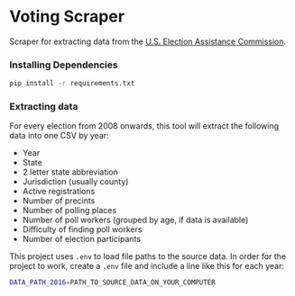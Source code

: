 # Voting Scraper

Scraper for extracting data from the [U.S. Election Assistance Commission](https://www.eac.gov/research-and-data/datasets-codebooks-and-surveys/).

### Installing Dependencies

```sh
pip install -r requirements.txt
```

### Extracting data

For every election from 2008 onwards, this tool will extract the following data into one CSV by year:

- Year
- State
- 2 letter state abbreviation
- Jurisdiction (usually county)
- Active registrations
- Number of precints
- Number of polling places
- Number of poll workers (grouped by age, if data is available)
- Difficulty of finding poll workers
- Number of election participants

This project uses `.env` to load file paths to the source data. In order for the project to work, create a `.env` file and include a line like this for each year:

```sh
DATA_PATH_2016=PATH_TO_SOURCE_DATA_ON_YOUR_COMPUTER
```